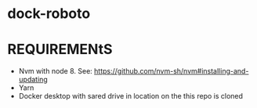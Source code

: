 # dock-roboto

# REQUIREMENtS

- Nvm with node 8. See: https://github.com/nvm-sh/nvm#installing-and-updating
- Yarn
- Docker desktop with sared drive in location on the this repo is cloned
